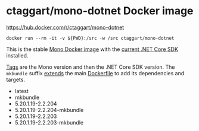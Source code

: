 # ctaggart/mono-dotnet Docker image

https://hub.docker.com/r/ctaggart/mono-dotnet

```
docker run --rm -it -v ${PWD}:/src -w /src ctaggart/mono-dotnet
```

This is the stable [Mono Docker image](https://www.mono-project.com/download/stable/#download-docker) with the [current .NET Core SDK](https://dotnet.microsoft.com/download/linux-package-manager/debian9/sdk-2.2.300) installed.

[Tags](https://hub.docker.com/r/ctaggart/mono-dotnet/tags) are the Mono version and then the .NET Core SDK version. The `mkbundle` suffix [extends](https://github.com/ctaggart/mono-dotnet/blob/master/mkbundle.Dockerfile) the main [Dockerfile](https://github.com/ctaggart/mono-dotnet/blob/master/Dockerfile) to add its dependencies and targets.

- latest
- mkbundle
- 5.20.1.19-2.2.204
- 5.20.1.19-2.2.204-mkbundle
- 5.20.1.19-2.2.203
- 5.20.1.19-2.2.203-mkbundle
